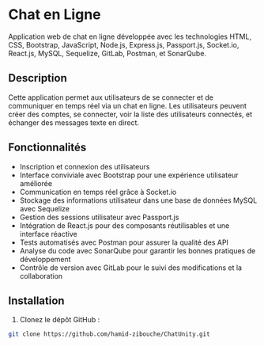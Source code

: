 # Chat en Ligne

Application web de chat en ligne développée avec les technologies HTML, CSS, Bootstrap, JavaScript, Node.js, Express.js, Passport.js, Socket.io, React.js, MySQL, Sequelize, GitLab, Postman, et SonarQube.

## Description

Cette application permet aux utilisateurs de se connecter et de communiquer en temps réel via un chat en ligne. Les utilisateurs peuvent créer des comptes, se connecter, voir la liste des utilisateurs connectés, et échanger des messages texte en direct.

## Fonctionnalités

- Inscription et connexion des utilisateurs
- Interface conviviale avec Bootstrap pour une expérience utilisateur améliorée
- Communication en temps réel grâce à Socket.io
- Stockage des informations utilisateur dans une base de données MySQL avec Sequelize
- Gestion des sessions utilisateur avec Passport.js
- Intégration de React.js pour des composants réutilisables et une interface réactive
- Tests automatisés avec Postman pour assurer la qualité des API
- Analyse du code avec SonarQube pour garantir les bonnes pratiques de développement
- Contrôle de version avec GitLab pour le suivi des modifications et la collaboration

## Installation

1. Clonez le dépôt GitHub :

```bash
git clone https://github.com/hamid-zibouche/ChatUnity.git

